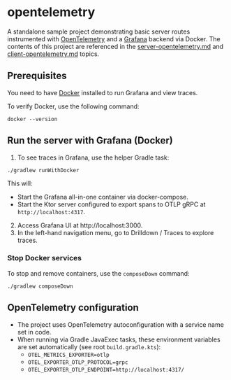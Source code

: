 # opentelemetry

A standalone sample project demonstrating basic server routes instrumented with [OpenTelemetry](https://opentelemetry.io/) and a [Grafana](https://grafana.com/) backend
via Docker. The contents of this project are referenced in the [server-opentelemetry.md](server-opentelemetry.md)
and [client-opentelemetry.md](client-opentelemetry.md) topics.

## Prerequisites

You need to have [Docker](https://docs.docker.com/desktop/) installed to run Grafana and view traces.

To verify Docker, use the following command:

```shell
docker --version
```

## Run the server with Grafana (Docker)

1. To see traces in Grafana, use the helper Gradle task:

  ```shell
  ./gradlew runWithDocker
  ```
  This will:
  - Start the Grafana all-in-one container via docker-compose.
  - Start the Ktor server configured to export spans to OTLP gRPC at `http://localhost:4317`.

2. Access Grafana UI at http://localhost:3000.
3. In the left-hand navigation menu, go to Drilldown / Traces  to explore traces.

### Stop Docker services

To stop and remove containers, use the `composeDown` command:

```shell
./gradlew composeDown
```

## OpenTelemetry configuration

- The project uses OpenTelemetry autoconfiguration with a service name set in code.
- When running via Gradle JavaExec tasks, these environment variables are set automatically (see root `build.gradle.kts`):
  - `OTEL_METRICS_EXPORTER=otlp`
  - `OTEL_EXPORTER_OTLP_PROTOCOL=grpc`
  - `OTEL_EXPORTER_OTLP_ENDPOINT=http://localhost:4317/`

